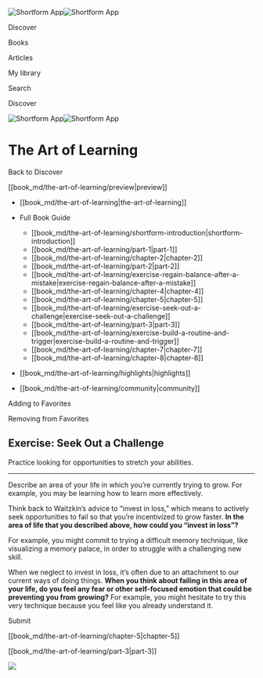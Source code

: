 ![Shortform App](/img/logo.36a2399e.svg)![Shortform App](/img/logo-dark.70c1b072.svg)

Discover

Books

Articles

My library

Search

Discover

![Shortform App](/img/logo.36a2399e.svg)![Shortform App](/img/logo-dark.70c1b072.svg)

# The Art of Learning

Back to Discover

[[book_md/the-art-of-learning/preview|preview]]

  * [[book_md/the-art-of-learning|the-art-of-learning]]
  * Full Book Guide

    * [[book_md/the-art-of-learning/shortform-introduction|shortform-introduction]]
    * [[book_md/the-art-of-learning/part-1|part-1]]
    * [[book_md/the-art-of-learning/chapter-2|chapter-2]]
    * [[book_md/the-art-of-learning/part-2|part-2]]
    * [[book_md/the-art-of-learning/exercise-regain-balance-after-a-mistake|exercise-regain-balance-after-a-mistake]]
    * [[book_md/the-art-of-learning/chapter-4|chapter-4]]
    * [[book_md/the-art-of-learning/chapter-5|chapter-5]]
    * [[book_md/the-art-of-learning/exercise-seek-out-a-challenge|exercise-seek-out-a-challenge]]
    * [[book_md/the-art-of-learning/part-3|part-3]]
    * [[book_md/the-art-of-learning/exercise-build-a-routine-and-trigger|exercise-build-a-routine-and-trigger]]
    * [[book_md/the-art-of-learning/chapter-7|chapter-7]]
    * [[book_md/the-art-of-learning/chapter-8|chapter-8]]
  * [[book_md/the-art-of-learning/highlights|highlights]]
  * [[book_md/the-art-of-learning/community|community]]



Adding to Favorites 

Removing from Favorites 

## Exercise: Seek Out a Challenge

Practice looking for opportunities to stretch your abilities.

* * *

Describe an area of your life in which you’re currently trying to grow. For example, you may be learning how to learn more effectively.

Think back to Waitzkin’s advice to “invest in loss,” which means to actively seek opportunities to fail so that you’re incentivized to grow faster. **In the area of life that you described above, how could you “invest in loss”?**

For example, you might commit to trying a difficult memory technique, like visualizing a memory palace, in order to struggle with a challenging new skill.

When we neglect to invest in loss, it’s often due to an attachment to our current ways of doing things. **When you think about failing in this area of your life, do you feel any fear or other self-focused emotion that could be preventing you from growing?** For example, you might hesitate to try this very technique because you feel like you already understand it.

Submit 

[[book_md/the-art-of-learning/chapter-5|chapter-5]]

[[book_md/the-art-of-learning/part-3|part-3]]

![](https://bat.bing.com/action/0?ti=56018282&Ver=2&mid=292b160f-1c37-416b-aea4-1f5603518468&sid=1711133063fa11eebdec89a8b8ae3bbc&vid=171147a063fa11eea7440fcfeb230d96&vids=0&msclkid=N&pi=0&lg=en-US&sw=800&sh=600&sc=24&nwd=1&tl=Shortform%20%7C%20Book&p=https%3A%2F%2Fwww.shortform.com%2Fapp%2Fbook%2Fthe-art-of-learning%2Fexercise-seek-out-a-challenge&r=&lt=447&evt=pageLoad&sv=1&rn=892630)
